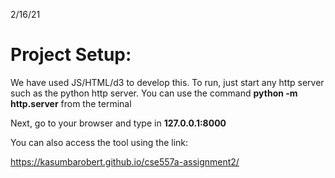  2/16/21

# Project Setup:

We have used JS/HTML/d3 to develop this. To run, just start any http server such as the python http server. You can use the command **python -m http.server** from the terminal

Next, go to your browser and type in **127.0.0.1:8000**

You can also access the tool using the link:

https://kasumbarobert.github.io/cse557a-assignment2/



